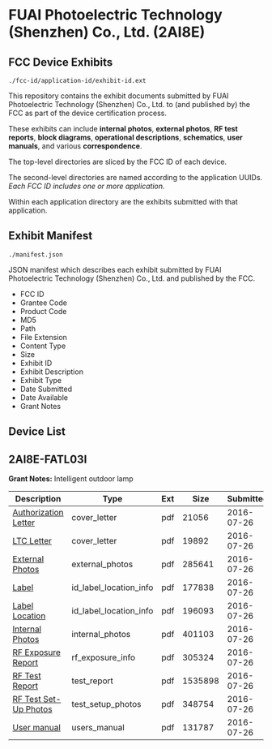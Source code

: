 # FUAI Photoelectric Technology (Shenzhen) Co., Ltd. (2AI8E)
## FCC Device Exhibits

```
./fcc-id/application-id/exhibit-id.ext
```

This repository contains the exhibit documents submitted by FUAI Photoelectric Technology (Shenzhen) Co., Ltd. to (and published by) the FCC as part of the device certification process.

These exhibits can include **internal photos**, **external photos**, **RF test reports**, **block diagrams**, **operational descriptions**, **schematics**, **user manuals**, and various **correspondence**.

The top-level directories are sliced by the FCC ID of each device.

The second-level directories are named according to the application UUIDs. *Each FCC ID includes one or more application.*

Within each application directory are the exhibits submitted with that application. 

## Exhibit Manifest

```
./manifest.json
```

JSON manifest which describes each exhibit submitted by FUAI Photoelectric Technology (Shenzhen) Co., Ltd. and published by the FCC.

- FCC ID
- Grantee Code
- Product Code
- MD5
- Path
- File Extension
- Content Type
- Size
- Exhibit ID
- Exhibit Description
- Exhibit Type
- Date Submitted
- Date Available
- Grant Notes

## Device List
## 2AI8E-FATL03I
**Grant Notes:** Intelligent outdoor lamp

| Description | Type | Ext | Size | Submitted | Available |
| ----------- | ---- | --- | ---- | --------- | --------- |
| [Authorization Letter](2AI8E-FATL03I/d9510d0a3dd2a31e63e82a0829aa6502/3076473.pdf) | cover_letter | pdf | 21056 | 2016-07-26 | 2016-07-26 |
| [LTC Letter](2AI8E-FATL03I/d9510d0a3dd2a31e63e82a0829aa6502/3076474.pdf) | cover_letter | pdf | 19892 | 2016-07-26 | 2016-07-26 |
| [External Photos](2AI8E-FATL03I/d9510d0a3dd2a31e63e82a0829aa6502/3076475.pdf) | external_photos | pdf | 285641 | 2016-07-26 | 2016-07-26 |
| [Label](2AI8E-FATL03I/d9510d0a3dd2a31e63e82a0829aa6502/3076476.pdf) | id_label_location_info | pdf | 177838 | 2016-07-26 | 2016-07-26 |
| [Label Location](2AI8E-FATL03I/d9510d0a3dd2a31e63e82a0829aa6502/3076477.pdf) | id_label_location_info | pdf | 196093 | 2016-07-26 | 2016-07-26 |
| [Internal Photos](2AI8E-FATL03I/d9510d0a3dd2a31e63e82a0829aa6502/3076478.pdf) | internal_photos | pdf | 401103 | 2016-07-26 | 2016-07-26 |
| [RF Exposure Report](2AI8E-FATL03I/d9510d0a3dd2a31e63e82a0829aa6502/3076480.pdf) | rf_exposure_info | pdf | 305324 | 2016-07-26 | 2016-07-26 |
| [RF Test Report](2AI8E-FATL03I/d9510d0a3dd2a31e63e82a0829aa6502/3076482.pdf) | test_report | pdf | 1535898 | 2016-07-26 | 2016-07-26 |
| [RF Test Set-Up Photos](2AI8E-FATL03I/d9510d0a3dd2a31e63e82a0829aa6502/3076483.pdf) | test_setup_photos | pdf | 348754 | 2016-07-26 | 2016-07-26 |
| [User manual](2AI8E-FATL03I/d9510d0a3dd2a31e63e82a0829aa6502/3076484.pdf) | users_manual | pdf | 131787 | 2016-07-26 | 2016-07-26 |
